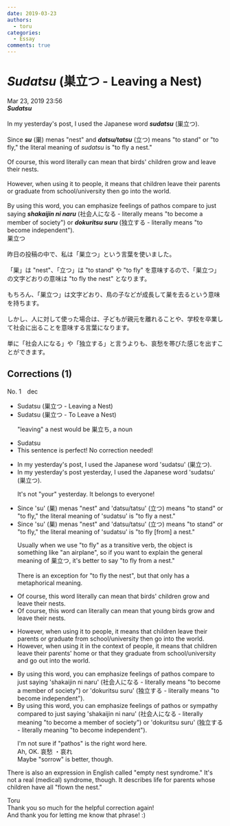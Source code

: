 ```yaml
---
date: 2019-03-23
authors:
  - toru
categories:
  - Essay
comments: true
---
```


# <strong><em>Sudatsu</strong></em> (巣立つ - Leaving a Nest)
<div class="date">Mar 23, 2019 23:56</div>
<div id="post"><div id="body_show_ori">
<strong><em>Sudatsu</strong></em><br/><br/>In my yesterday's post, I used the Japanese word <strong><em>sudatsu</em></strong> (巣立つ).<br/><br/>Since <strong><em>su</em></strong> (巣) menas "nest" and <strong><em>datsu/tatsu</em></strong> (立つ) means "to stand" or "to fly," the literal meaning of <em>sudatsu</em> is "to fly a nest."<br/><br/>Of course, this word literally can mean that birds' children grow and leave their nests.<br/><br/>However, when using it to people, it means that children leave their parents or graduate from school/university then go into the world.<br/><br/>By using this word, you can emphasize feelings of pathos compare to just saying <strong><em>shakaijin ni naru</em></strong> (社会人になる - literally means "to become a member of society") or <strong><em>dokuritsu suru</em></strong> (独立する - literally means "to become independent").
</div></div>

<!-- more -->

<div id="post_ja"><div id="body_show_mo">
巣立つ<br/><br/>昨日の投稿の中で、私は「巣立つ」という言葉を使いました。<br/><br/>「巣」は "nest"、「立つ」は "to stand" や "to fly" を意味するので、「巣立つ」の文字どおりの意味は "to fly the nest" となります。<br/><br/>もちろん、「巣立つ」は文字どおり、鳥の子などが成長して巣を去るという意味を持ちます。<br/><br/>しかし、人に対して使った場合は、子どもが親元を離れることや、学校を卒業して社会に出ることを意味する言葉になります。<br/><br/>単に「社会人になる」や「独立する」と言うよりも、哀愁を帯びた感じを出すことができます。
</div></div>

## Corrections (1)
<div id="block"><div class="first_name"> No. 1　<span class="just_name">dec</span></div><div id="block2">
<ul class="correction_field">
<li class="incorrect">Sudatsu (巣立つ - Leaving a Nest)</li>
<li class="corrected correct">
Sudatsu (巣立つ - <span class="f_blue">To Leave</span> a Nest)
<p class="correction_comment">"leaving" a nest would be 巣立ち, a noun</p>
</li>
</ul>
<ul class="correction_field">
<li class="incorrect">Sudatsu</li>
<li class="corrected perfect">This sentence is perfect! No correction needed!</li>
</ul>
<ul class="correction_field">
<li class="incorrect">In my yesterday's post, I used the Japanese word 'sudatsu' (巣立つ).</li>
<li class="corrected correct">
In my <span class="sline"><span class="f_red">yesterday's</span></span> post <span class="f_blue">yesterday</span>, I used the Japanese word 'sudatsu' (巣立つ).
<p class="correction_comment">It's not "your" yesterday. It belongs to everyone!</p>
</li>
</ul>
<ul class="correction_field">
<li class="incorrect">Since 'su' (巣) menas "nest" and 'datsu/tatsu' (立つ) means "to stand" or "to fly," the literal meaning of 'sudatsu' is "to fly a nest."</li>
<li class="corrected correct">
Since 'su' (巣) menas "nest" and 'datsu/tatsu' (立つ) means "to stand" or "to fly," the literal meaning of 'sudatsu' is "to fly <span class="f_blue">[from] </span>a nest."
<p class="correction_comment">Usually when we use "to fly" as a transitive verb, the object is something like "an airplane", so if you want to explain the general meaning of 巣立つ, it's better to say "to fly from a nest."<br/><br/>There is an exception for "to fly the nest", but that only has a metaphorical meaning.</p>
</li>
</ul>
<ul class="correction_field">
<li class="incorrect">Of course, this word literally can mean that birds' children grow and leave their nests.</li>
<li class="corrected correct">
Of course, this word <span class="f_blue">can</span> literally <span class="f_red"><span class="sline">can</span></span> mean that <span class="f_blue">young birds</span> grow and leave their nests.
</li>
</ul>
<ul class="correction_field">
<li class="incorrect">However, when using it to people, it means that children leave their parents or graduate from school/university then go into the world.</li>
<li class="corrected correct">
However, when using it <span class="f_blue">in the context of</span> people, it means that<span class="f_blue"> </span>children leave their <span class="f_blue">parents' home</span> or <span class="f_blue">that they </span>graduate from school/university <span class="f_blue">and</span> go <span class="f_blue">out</span> into the world.
</li>
</ul>
<ul class="correction_field">
<li class="incorrect">By using this word, you can emphasize feelings of pathos compare to just saying 'shakaijin ni naru' (社会人になる - literally means "to become a member of society") or 'dokuritsu suru' (独立する - literally means "to become independent").</li>
<li class="corrected correct">
By using this word, you can emphasize feelings of pathos <span class="f_blue">or sympathy </span>compare<span class="f_blue">d</span> to just saying 'shakaijin ni naru' (社会人になる - literally mean<span class="f_blue">ing</span> "to become a member of society") or 'dokuritsu suru' (独立する - literally mean<span class="f_blue">ing</span> "to become independent").
<p class="correction_comment">I'm not sure if "pathos" is the right word here. <br/>Ah, OK. 哀愁 ・哀れ<br/>Maybe "sorrow" is better, though.</p>
</li>
</ul>
<p class="comment_small">
 There is also an expression in English called "empty nest syndrome." It's not a real (medical) syndrome, though. It describes life for parents whose children have all "flown the nest."
</p>

</div><div class="name"><span class="just_name">Toru</span><br>
Thank you so much for the helpful correction again!<br/>And thank you for letting me know that phrase! :)
</div>
</div>
